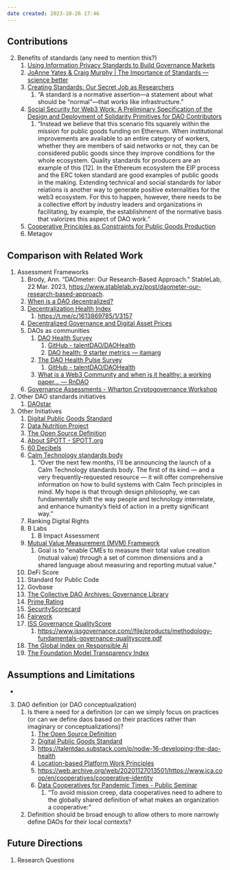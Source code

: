 ```yaml
---
date created: 2023-10-26 17:46
---
```


## Contributions 

 2. Benefits of standards (any need to mention this?)
	1. [Using Information Privacy Standards to Build Governance Markets](https://www.youtube.com/watch?v=CQ_COiXwBcU)
	2. [JoAnne Yates & Craig Murphy | The Importance of Standards — science better](https://www.scibetter.com/interview/standards)
	3. [Creating Standards: Our Secret Job as Researchers](https://dl.acm.org/doi/pdf/10.1145/3615670)
	   1. “A standard is a normative assertion—a statement about what should be “normal”—that works like infrastructure.”
	4. [Social Security for Web3 Work: A Preliminary Specification of the Design and Deployment of Solidarity Primitives for DAO Contributors](https://papers.ssrn.com/sol3/papers.cfm?abstract_id=4596552)
	   1. “Instead we believe that this scenario fits squarely within the mission for public goods funding on Ethereum. When institutional improvements are available to an entire category of workers, whether they are members of said networks or not, they can be considered public goods since they improve conditions for the whole ecosystem. Quality standards for producers are an example of this [12]. In the Ethereum ecosystem the EIP process and the ERC token standard are good examples of public goods in the making. Extending technical and social standards for labor relations is another way to generate positive externalities for the web3 ecosystem. For this to happen, however, there needs to be a collective effort by industry leaders and organizations in facilitating, by example, the establishment of the normative basis that valorizes this aspect of DAO work.”
	5. [Cooperative Principles as Constraints for Public Goods Production](https://econpapers.repec.org/paper/agsncerze/31808.htm)
	6. Metagov

## Comparison with Related Work

1. Assessment Frameworks
   1. Brody, Ann. “DAOmeter: Our Research-Based Approach.” StableLab, 22 Mar. 2023, <https://www.stablelab.xyz/post/daometer-our-research-based-approach>.
   2. [When is a DAO decentralized?](https://arxiv.org/abs/2304.08160)
   3. [Decentralization Health Index](https://docs.google.com/spreadsheets/d/1V1FbORWJIMFviO16stKFzKRCJ2V89c6m0zHIduRaC5Y/edit#gid=839614974)
      1. <https://t.me/c/1613869785/1/3157>
   4. [Decentralized Governance and Digital Asset Prices](https://papers.ssrn.com/sol3/papers.cfm?abstract_id=4367209)
   5. DAOs as communities
      1. [DAO Health Survey](https://talentdao.mirror.xyz/1rT8KGt6wHzC03UQphG-upuW8HqRX6bP9YfFTtijl0Y)
         1. [GitHub - talentDAO/DAOHealth](https://github.com/talentDAO/DAOHealth)
         2. [DAO health: 9 starter metrics — itamarg](https://mirror.xyz/itamarg.eth/Cxs_pTvMQ3-Udj1MYDZW46OZxGnHET1cHQX_tTozckw)
      2. [The DAO Health Pulse Survey](https://talentdao.substack.com/p/nodw-16-developing-the-dao-health?r=b3uxm&utm_campaign=post&utm_medium=web)
         1. [GitHub - talentDAO/DAOHealth](https://github.com/talentDAO/DAOHealth)
      3. [What is a Web3 Community and when is it healthy: a working paper… — RnDAO](https://rndao.mirror.xyz/F-SMj6p_jdYvrMMkR1d9Hd6YbEg39qItTKfjo-zkgqM)
   6. [Governance Assessments - Wharton Cryptogovernance Workshop](https://cryptogov.net/governance-assessments/)
2. Other DAO standards initiatives
   1. [DAOstar](https://daostar.org/)
3. Other Initiatives
   1. [Digital Public Goods Standard](https://digitalpublicgoods.net/standard/)
   2. [Data Nutrition Project](https://datanutrition.org/)
   3. [The Open Source Definition](https://opensource.org/osd/)
   4. [About SPOTT - SPOTT.org](https://www.spott.org/about/)
   5. [60 Decibels](https://60decibels.com/)
   6. [Calm Technology standards body](https://www.caseorganic.com/posts/how-design-is-governance)
      1. “Over the next few months, I’ll be announcing the launch of a Calm Technology standards body. The first of its kind — and a very frequently-requested resource — it will offer comprehensive information on how to build systems with Calm Tech principles in mind. My hope is that through design philosophy, we can fundamentally shift the way people and technology interrelate, and enhance humanity’s field of action in a pretty significant way.”
   7. Ranking Digital Rights
   8. B Labs
      1. B Impact Assessment
   9. [Mutual Value Measurement (MVM) Framework](https://mvm.coop/)
      1. Goal is to "enable CMEs to measure their total value creation (mutual value) through a set of common dimensions and a shared language about measuring and reporting mutual value."
   10. DeFi Score
   11. Standard for Public Code
   12. Govbase
   13. [The Collective DAO Archives: Governance Library](https://plaid-cement-e44.notion.site/The-Collective-DAO-Archives-Governance-Library-a58c6a2567c34636bc425ac97c7c9a79)
   14. [Prime Rating](https://www.prime.xyz/rating-defi)
   15. [SecurityScorecard](https://securityscorecard.com/security-rating)
   16. [Fairwork](https://fair.work/en/fw/homepage)
   17. [ISS Governance QualityScore](https://www.issgovernance.com/esg/ratings/governance-qualityscore/)
       1. <https://www.issgovernance.com//file/products/methodology-fundamentals-governance-qualityscore.pdf>
   18. [The Global Index on Responsible AI](https://www.responsibleaiindex.org/)
   19. [The Foundation Model Transparency Index](https://crfm.stanford.edu/fmti/)

## Assumptions and Limitations

- 
 3. DAO definition (or DAO conceptualization)
	1. Is there a need for a definition (or can we simply focus on practices (or can we define daos based on their practices rather than imaginary or conceptualizations)?
	   1. [The Open Source Definition](https://opensource.org/osd/)
	   2. [Digital Public Goods Standard](https://digitalpublicgoods.net/standard/)
	   3. <https://talentdao.substack.com/p/nodw-16-developing-the-dao-health>
	   4. [Location-based Platform Work Principles](https://fair.work/en/fw/principles/fairwork-principles-location-based-work/)
	   5. <https://web.archive.org/web/20201127013501/https://www.ica.coop/en/cooperatives/cooperative-identity>
	   6. [Data Cooperatives for Pandemic Times - Public Seminar](https://publicseminar.org/essays/data-cooperatives-for-pandemic-times/)
		  1. “To avoid mission creep, data cooperatives need to adhere to the globally shared definition of what makes an organization a cooperative:”
	2. Definition should be broad enough to allow others to more narrowly define DAOs for their local contexts?

## Future Directions

1. Research Questions
